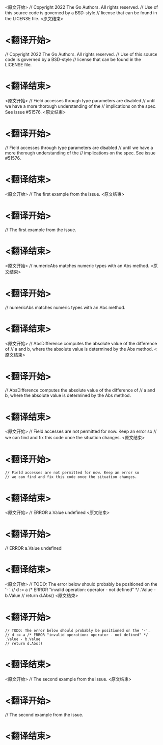 
<原文开始>
// Copyright 2022 The Go Authors. All rights reserved.
// Use of this source code is governed by a BSD-style
// license that can be found in the LICENSE file.
<原文结束>

# <翻译开始>
// Copyright 2022 The Go Authors. All rights reserved.
// Use of this source code is governed by a BSD-style
// license that can be found in the LICENSE file.
# <翻译结束>


<原文开始>
// Field accesses through type parameters are disabled
// until we have a more thorough understanding of the
// implications on the spec. See issue #51576.
<原文结束>

# <翻译开始>
// Field accesses through type parameters are disabled
// until we have a more thorough understanding of the
// implications on the spec. See issue #51576.
# <翻译结束>


<原文开始>
// The first example from the issue.
<原文结束>

# <翻译开始>
// The first example from the issue.
# <翻译结束>


<原文开始>
// numericAbs matches numeric types with an Abs method.
<原文结束>

# <翻译开始>
// numericAbs matches numeric types with an Abs method.
# <翻译结束>


<原文开始>
// AbsDifference computes the absolute value of the difference of
// a and b, where the absolute value is determined by the Abs method.
<原文结束>

# <翻译开始>
// AbsDifference computes the absolute value of the difference of
// a and b, where the absolute value is determined by the Abs method.
# <翻译结束>


<原文开始>
	// Field accesses are not permitted for now. Keep an error so
	// we can find and fix this code once the situation changes.
<原文结束>

# <翻译开始>
	// Field accesses are not permitted for now. Keep an error so
	// we can find and fix this code once the situation changes.
# <翻译结束>


<原文开始>
// ERROR a\.Value undefined
<原文结束>

# <翻译开始>
// ERROR a\.Value undefined
# <翻译结束>


<原文开始>
	// TODO: The error below should probably be positioned on the '-'.
	// d := a /* ERROR "invalid operation: operator - not defined" */ .Value - b.Value
	// return d.Abs()
<原文结束>

# <翻译开始>
	// TODO: The error below should probably be positioned on the '-'.
	// d := a /* ERROR "invalid operation: operator - not defined" */ .Value - b.Value
	// return d.Abs()
# <翻译结束>


<原文开始>
// The second example from the issue.
<原文结束>

# <翻译开始>
// The second example from the issue.
# <翻译结束>

